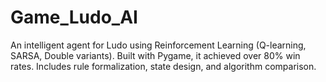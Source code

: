 # Game_Ludo_AI
 An intelligent agent for Ludo using Reinforcement Learning (Q-learning, SARSA, Double variants). Built with Pygame, it achieved over 80% win rates. Includes rule formalization, state design, and algorithm comparison.
